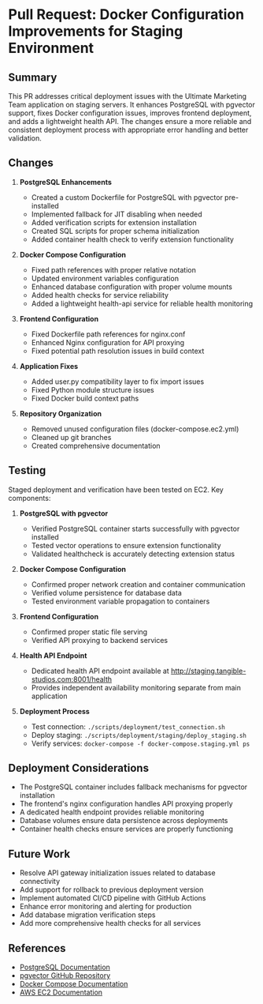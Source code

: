 # Pull Request: Docker Configuration Improvements for Staging Environment

## Summary

This PR addresses critical deployment issues with the Ultimate Marketing Team application on staging servers. It enhances PostgreSQL with pgvector support, fixes Docker configuration issues, improves frontend deployment, and adds a lightweight health API. The changes ensure a more reliable and consistent deployment process with appropriate error handling and better validation.

## Changes

1. **PostgreSQL Enhancements**
   - Created a custom Dockerfile for PostgreSQL with pgvector pre-installed
   - Implemented fallback for JIT disabling when needed
   - Added verification scripts for extension installation
   - Created SQL scripts for proper schema initialization
   - Added container health check to verify extension functionality

2. **Docker Compose Configuration**
   - Fixed path references with proper relative notation
   - Updated environment variables configuration
   - Enhanced database configuration with proper volume mounts
   - Added health checks for service reliability
   - Added a lightweight health-api service for reliable health monitoring

3. **Frontend Configuration**
   - Fixed Dockerfile path references for nginx.conf
   - Enhanced Nginx configuration for API proxying
   - Fixed potential path resolution issues in build context

4. **Application Fixes**
   - Added user.py compatibility layer to fix import issues
   - Fixed Python module structure issues
   - Fixed Docker build context paths

5. **Repository Organization**
   - Removed unused configuration files (docker-compose.ec2.yml)
   - Cleaned up git branches
   - Created comprehensive documentation

## Testing

Staged deployment and verification have been tested on EC2. Key components:

1. **PostgreSQL with pgvector**
   - Verified PostgreSQL container starts successfully with pgvector installed
   - Tested vector operations to ensure extension functionality
   - Validated healthcheck is accurately detecting extension status

2. **Docker Compose Configuration**
   - Confirmed proper network creation and container communication
   - Verified volume persistence for database data
   - Tested environment variable propagation to containers

3. **Frontend Configuration**
   - Confirmed proper static file serving
   - Verified API proxying to backend services

4. **Health API Endpoint**
   - Dedicated health API endpoint available at http://staging.tangible-studios.com:8001/health
   - Provides independent availability monitoring separate from main application

5. **Deployment Process**
   - Test connection: `./scripts/deployment/test_connection.sh`
   - Deploy staging: `./scripts/deployment/staging/deploy_staging.sh`
   - Verify services: `docker-compose -f docker-compose.staging.yml ps`

## Deployment Considerations

- The PostgreSQL container includes fallback mechanisms for pgvector installation
- The frontend's nginx configuration handles API proxying properly
- A dedicated health endpoint provides reliable monitoring
- Database volumes ensure data persistence across deployments
- Container health checks ensure services are properly functioning

## Future Work

- Resolve API gateway initialization issues related to database connectivity
- Add support for rollback to previous deployment version
- Implement automated CI/CD pipeline with GitHub Actions
- Enhance error monitoring and alerting for production
- Add database migration verification steps
- Add more comprehensive health checks for all services

## References

- [PostgreSQL Documentation](https://www.postgresql.org/docs/)
- [pgvector GitHub Repository](https://github.com/pgvector/pgvector)
- [Docker Compose Documentation](https://docs.docker.com/compose/)
- [AWS EC2 Documentation](https://docs.aws.amazon.com/ec2/)